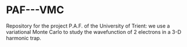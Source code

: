 # PAF---VMC
Repository for the project P.A.F. of the University of Trient: we use a variational Monte Carlo to study the wavefunction of 2 electrons in a 3-D harmonic trap.

